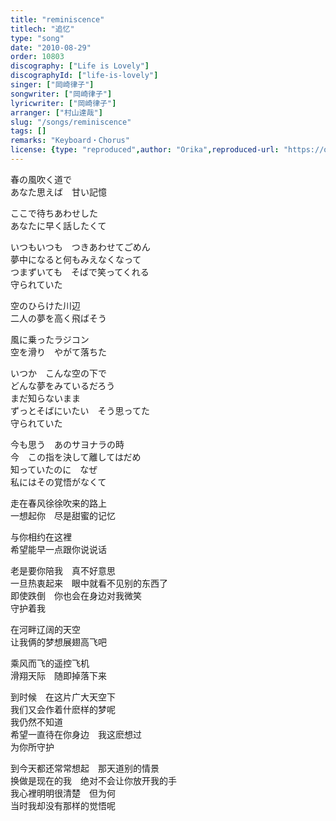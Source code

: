 ```yaml
---
title: "reminiscence"
titlech: "追忆"
type: "song"
date: "2010-08-29"
order: 10803
discography: ["Life is Lovely"]
discographyId: ["life-is-lovely"]
singer: ["岡崎律子"]
songwriter: ["岡崎律子"]
lyricwriter: ["岡崎律子"]
arranger: ["村山達哉"]
slug: "/songs/reminiscence"
tags: []
remarks: "Keyboard・Chorus"
license: {type: "reproduced",author: "Orika",reproduced-url: "https://orikamushi.netlify.app/",reproduced-website: "織歌蟲網站"}
---
```


春の風吹く道で   
あなた思えば　甘い記憶   
  
ここで待ちあわせした   
あなたに早く話したくて   
  
いつもいつも　つきあわせてごめん   
夢中になると何もみえなくなって   
つまずいても　そばで笑ってくれる   
守られていた   
  
空のひらけた川辺   
二人の夢を高く飛ばそう   
  
風に乗ったラジコン   
空を滑り　やがて落ちた   
  
いつか　こんな空の下で   
どんな夢をみているだろう   
まだ知らないまま   
ずっとそばにいたい　そう思ってた   
守られていた   
  
今も思う　あのサヨナラの時   
今　この指を決して離してはだめ   
知っていたのに　なぜ   
私にはその覚悟がなくて  

<!-- 翻译 -->

走在春风徐徐吹来的路上  
一想起你　尽是甜蜜的记忆  
  
与你相约在这裡  
希望能早一点跟你说说话  
  
老是要你陪我　真不好意思  
一旦热衷起来　眼中就看不见别的东西了  
即使跌倒　你也会在身边对我微笑  
守护着我  
  
在河畔辽阔的天空  
让我俩的梦想展翅高飞吧  
  
乘风而飞的遥控飞机  
滑翔天际　随即掉落下来  
  
到时候　在这片广大天空下  
我们又会作着什麽样的梦呢  
我仍然不知道  
希望一直待在你身边　我这麽想过  
为你所守护  
  
到今天都还常常想起　那天道别的情景  
换做是现在的我　绝对不会让你放开我的手  
我心裡明明很清楚　但为何  
当时我却没有那样的觉悟呢
